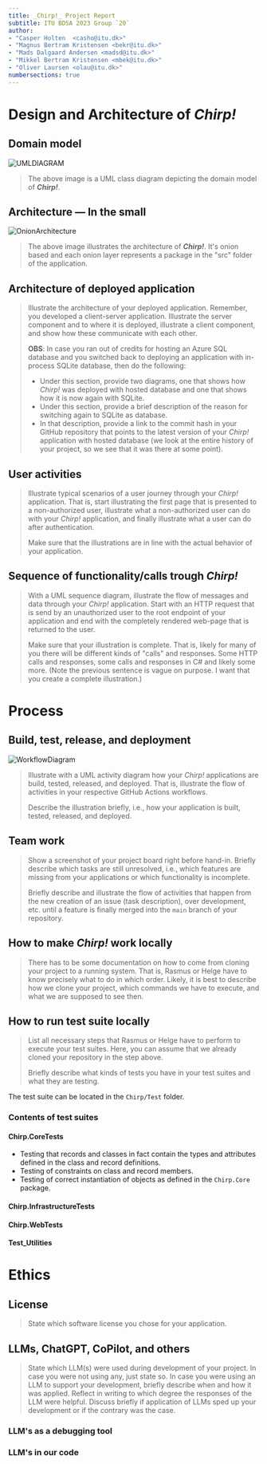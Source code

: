 ```yaml
---
title: _Chirp!_ Project Report
subtitle: ITU BDSA 2023 Group `20`
author:
- "Casper Holten  <casho@itu.dk>"
- "Magnus Bertram Kristensen <bekr@itu.dk>"
- "Mads Dalgaard Andersen <madsd@itu.dk>"
- "Mikkel Bertram Kristensen <mbek@itu.dk>"
- "Oliver Laursen <olau@itu.dk>"
numbersections: true
---
```


# Design and Architecture of _Chirp!_

## Domain model

![UMLDIAGRAM](diagrams/umlClassDiagram.svg)
>The above image is a UML class diagram depicting the domain model of ***Chirp!***.

## Architecture — In the small

![OnionArchitecture](diagrams/OnionArchitecture.drawio.svg)
> The above image illustrates the architecture of ***Chirp!***. It's onion based and each onion layer represents a package in the "src" folder of the application.  

## Architecture of deployed application

> Illustrate the architecture of your deployed application. Remember, you developed a client-server application. Illustrate the server component and to where it is deployed, illustrate a client component, and show how these communicate with each other.
>
>
> **OBS**: In case you ran out of credits for hosting an Azure SQL database and you switched back to deploying an application with in-process SQLite database, then do the following:
>
> * Under this section, provide two diagrams, one that shows how *Chirp!* was deployed with hosted database and one that shows how it is now again with SQLite.
> * Under this section, provide a brief description of the reason for switching again to SQLite as database.
> * In that description, provide a link to the commit hash in your GitHub repository that points to the latest version of your *Chirp!* application with hosted database (we look at the entire history of your project, so we see that it was there at some point).



## User activities

> Illustrate typical scenarios of a user journey through your *Chirp!* application. That is, start illustrating the first page that is presented to a non-authorized user, illustrate what a non-authorized user can do with your *Chirp!* application, and finally illustrate what a user can do after authentication.
>
>
> Make sure that the illustrations are in line with the actual behavior of your application.



## Sequence of functionality/calls trough _Chirp!_

> With a UML sequence diagram, illustrate the flow of messages and data through your *Chirp!* application. Start with an HTTP request that is send by an unauthorized user to the root endpoint of your application and end with the completely rendered web-page that is returned to the user.
>
>
> Make sure that your illustration is complete. That is, likely for many of you there will be different kinds of "calls" and responses. Some HTTP calls and responses, some calls and responses in C# and likely some more. (Note the previous sentence is vague on purpose. I want that you create a complete illustration.)



# Process

## Build, test, release, and deployment
![WorkflowDiagram](diagrams/WorkflowDiagram.drawio.svg)

> Illustrate with a UML activity diagram how your *Chirp!* applications are build, tested, released, and deployed. That is, illustrate the flow of activities in your respective GitHub Actions workflows.
>
> Describe the illustration briefly, i.e., how your application is built, tested, released, and deployed.

## Team work

> Show a screenshot of your project board right before hand-in. Briefly describe which tasks are still unresolved, i.e., which features are missing from your applications or which functionality is incomplete.
>
> Briefly describe and illustrate the flow of activities that happen from the new creation of an issue (task description), over development, etc. until a feature is finally merged into the `main` branch of your repository.

## How to make _Chirp!_ work locally

> There has to be some documentation on how to come from cloning your project to a running system. That is, Rasmus or Helge have to know precisely what to do in which order. Likely, it is best to describe how we clone your project, which commands we have to execute, and what we are supposed to see then.

## How to run test suite locally

> List all necessary steps that Rasmus or Helge have to perform to execute your test suites. Here, you can assume that we already cloned your repository in the step above.
>
> Briefly describe what kinds of tests you have in your test suites and what they are testing.

The test suite can be located in the `Chirp/Test` folder.

### Contents of test suites

#### Chirp.CoreTests

* Testing that records and classes in fact contain the types and attributes defined in the class and record definitions.
* Testing of constraints on class and record members.
* Testing of correct instantiation of objects as defined in the `Chirp.Core` package.

#### Chirp.InfrastructureTests

#### Chirp.WebTests

#### Test_Utilities

# Ethics

## License

> State which software license you chose for your application.

## LLMs, ChatGPT, CoPilot, and others

> State which LLM(s) were used during development of your project. In case you were not using any, just state so. In case you were using an LLM to support your development, briefly describe when and how it was applied. Reflect in writing to which degree the responses of the LLM were helpful. Discuss briefly if application of LLMs sped up your development or if the contrary was the case.

### LLM's as a debugging tool

### LLM's in our code
